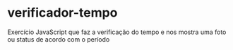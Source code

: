 # verificador-tempo
Exercício JavaScript que faz a verificação do tempo e nos mostra uma foto ou status  de acordo com o período
